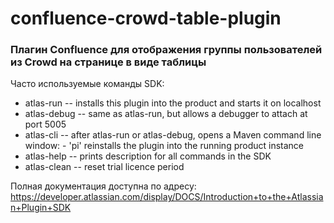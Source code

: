 # confluence-crowd-table-plugin

### Плагин Confluence для отображения группы пользователей из Crowd на странице в виде таблицы

Часто используемые команды SDK:
* atlas-run   -- installs this plugin into the product and starts it on localhost
* atlas-debug -- same as atlas-run, but allows a debugger to attach at port 5005
* atlas-cli -- after atlas-run or atlas-debug, opens a Maven command line window: - 'pi' reinstalls the plugin into the running product instance
* atlas-help  -- prints description for all commands in the SDK
* atlas-clean -- reset trial licence period

Полная документация доступна по адресу:
https://developer.atlassian.com/display/DOCS/Introduction+to+the+Atlassian+Plugin+SDK
